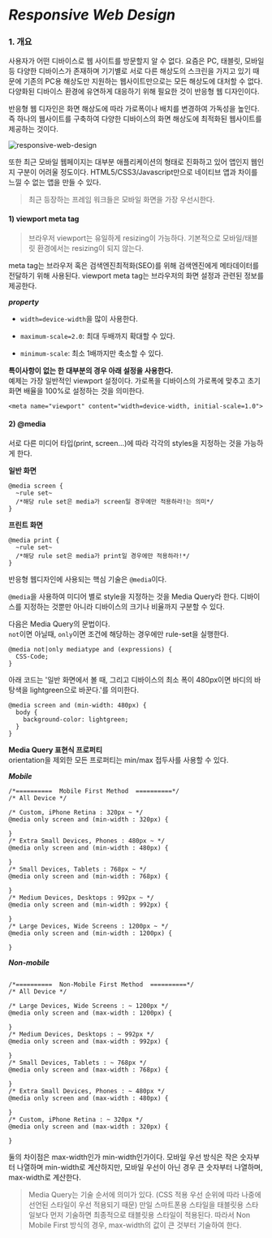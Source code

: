 # ***Responsive Web Design***

### 1. 개요
사용자가 어떤 디바이스로 웹 사이트를 방문할지 알 수 없다. 요즘은 PC, 태블릿, 모바일 등 다양한 디바이스가 존재하며 기기별로 서로 다른 해상도의 스크린을 가지고 있기 때문에 기존의 PC용 해상도만 지원하는 웹사이트만으로는 모든 해상도에 대처할 수 없다. 다양화된 디바이스 환경에 유연하게 대응하기 위해 필요한 것이 반응형 웹 디자인이다.

반응형 웹 디자인은 화면 해상도에 따라 가로폭이나 배치를 변경하여 가독성을 높인다. 즉 하나의 웹사이트를 구축하여 다양한 디바이스의 화면 해상도에 최적화된 웹사이트를 제공하는 것이다.

![responsive-web-design](http://poiemaweb.com/img/http://poiemaweb.com/img/Responsive_Web_Design_for_Desktop_Notebook_Tablet_and_Mobile_Phone.png)

또한 최근 모바일 웹페이지는 대부분 애플리케이션의 형태로 진화하고 있어 앱인지 웹인지 구분이 어려울 정도이다. HTML5/CSS3/Javascript만으로 네이티브 앱과 차이를 느낄 수 없는 앱을 만들 수 있다.

> 최근 등장하는 프레임 워크들은 모바일 화면을 가장 우선시한다.

#### 1) viewport meta tag

> 브라우저 viewport는 유일하게 resizing이 가능하다. 기본적으로 모바일/태블릿 환경에서는 resizing이 되지 않는다.

meta tag는 브라우저 혹은 검색엔진최적화(SEO)를 위해 검색엔진에게 메타데이터를 전달하기 위해 사용된다. viewport meta tag는 브라우저의 화면 설정과 관련된 정보를 제공한다.

***property***
* ```width=device-width```을 많이 사용한다.

* ```maximum-scale=2.0```: 최대 두배까지 확대할 수 있다.

* ```minimum-scale```: 최소 1배까지만 축소할 수 있다.

**특이사항이 없는 한 대부분의 경우 아래 설정을 사용한다.**  
예제는 가장 일반적인 viewport 설정이다. 가로폭을 디바이스의 가로폭에 맞추고 초기 화면 배율을 100%로 설정하는 것을 의미한다.
```
<meta name="viewport" content="width=device-width, initial-scale=1.0">
```

#### 2) @media
서로 다른 미디어 타입(print, screen…)에 따라 각각의 styles을 지정하는 것을 가능하게 한다.

**일반 화면**
```
@media screen {
  ~rule set~
  /*해당 rule set은 media가 screen일 경우에만 적용하라!는 의미*/
}
```

**프린트 화면**
```
@media print {
  ~rule set~
  /*해당 rule set은 media가 print일 경우에만 적용하라!*/
}
```

반응형 웹디자인에 사용되는 핵심 기술은 ```@media```이다.

```@media```을 사용하여 미디어 별로 style을 지정하는 것을 Media Query라 한다. 디바이스를 지정하는 것뿐만 아니라 디바이스의 크기나 비율까지 구분할 수 있다.

다음은 Media Query의 문법이다.  
```not```이면 아닐때, ```only```이면 조건에 해당하는 경우에만 rule-set을 실행한다.
```
@media not|only mediatype and (expressions) {
  CSS-Code;
}
```
아래 코드는 '일반 화면에서 볼 때, 그리고 디바이스의 최소 폭이 480px이면 바디의 바탕색을 lightgreen으로 바꾼다.'를 의미한다.
```
@media screen and (min-width: 480px) {
  body {
    background-color: lightgreen;
  }
}
```

**Media Query 표현식 프로퍼티**  
orientation을 제외한 모든 프로퍼티는 min/max 접두사를 사용할 수 있다.

***Mobile***
```
/*==========  Mobile First Method  ==========*/
/* All Device */

/* Custom, iPhone Retina : 320px ~ */
@media only screen and (min-width : 320px) {

}
/* Extra Small Devices, Phones : 480px ~ */
@media only screen and (min-width : 480px) {

}  
/* Small Devices, Tablets : 768px ~ */
@media only screen and (min-width : 768px) {

}
/* Medium Devices, Desktops : 992px ~ */
@media only screen and (min-width : 992px) {

}
/* Large Devices, Wide Screens : 1200px ~ */
@media only screen and (min-width : 1200px) {

}
```
***Non-mobile***
```

/*==========  Non-Mobile First Method  ==========*/
/* All Device */

/* Large Devices, Wide Screens : ~ 1200px */
@media only screen and (max-width : 1200px) {

}
/* Medium Devices, Desktops : ~ 992px */
@media only screen and (max-width : 992px) {

}
/* Small Devices, Tablets : ~ 768px */
@media only screen and (max-width : 768px) {

}
/* Extra Small Devices, Phones : ~ 480px */
@media only screen and (max-width : 480px) {

}
/* Custom, iPhone Retina : ~ 320px */
@media only screen and (max-width : 320px) {

}
```
둘의 차이점은 max-width인가 min-width인가이다. 모바일 우선 방식은 작은 숫자부터 나열하며 min-width로 계산하지만, 모바일 우선이 아닌 경우 큰 숫자부터 나열하며, max-width로 계산한다. 
> Media Query는 기술 순서에 의미가 있다. (CSS 적용 우선 순위에 따라 나중에 선언된 스타일이 우선 적용되기 때문) 만일 스마트폰용 스타일을 태블릿용 스타일보다 먼저 기술하면 최종적으로 태블릿용 스타일이 적용된다. 따라서 Non Mobile First 방식의 경우, max-width의 값이 큰 것부터 기술하여 한다.